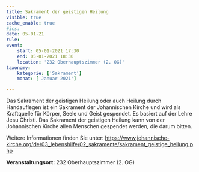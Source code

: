```yaml
---
title: Sakrament der geistigen Heilung
visible: true
cache_enable: true
#ics: 
date: 05-01-21
rule: 
event:
	start: 05-01-2021 17:30
	end: 05-01-2021 18:30
	location: '232 Oberhauptszimmer (2. OG)'
taxonomy:
	kategorie: ['Sakrament']
	monat: ['Januar 2021']

---
```

Das Sakrament der geistigen Heilung oder auch Heilung durch Handauflegen ist ein Sakrament der Johannischen Kirche und wird als Kraftquelle für Körper, Seele und Geist gespendet. Es basiert auf der Lehre Jesu Christi. Das Sakrament der geistigen Heilung kann von der Johannischen Kirche allen Menschen gespendet werden, die darum bitten.

Weitere Informationen finden Sie unter:
https://www.johannische-kirche.org/de/03_lebenshilfe/02_sakramente/sakrament_geistige_heilung.php



**Veranstaltungsort:** 232 Oberhauptszimmer (2. OG)

